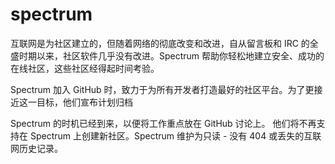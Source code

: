 # 

# spectrum

互联网是为社区建立的，但随着网络的彻底改变和改进，自从留言板和 IRC 的全盛时期以来，社区软件几乎没有改进。Spectrum 帮助你轻松地建立安全、成功的在线社区，这些社区经得起时间考验。

Spectrum 加入 GitHub 时，致力于为所有开发者打造最好的社区平台。为了更接近这一目标，他们宣布计划归档 

Spectrum 的时机已经到来，以便将工作重点放在 GitHub 讨论上。
他们将不再支持在 Spectrum 上创建新社区。Spectrum 维护为只读 - 没有 404 或丢失的互联网历史记录。

